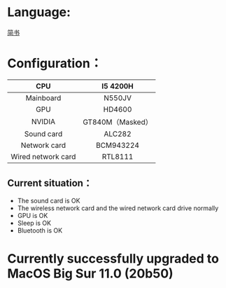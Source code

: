 # Language:
[简书](https://github.com/qiqco/Asus-N550JV-i5-4200H/blob/main/README-CN.md)
# Configuration：
CPU|I5 4200H
:---:|:---:|
Mainboard|N550JV
GPU|HD4600
NVIDIA|GT840M（Masked）
Sound card|ALC282
Network card|BCM943224
Wired network card|RTL8111
## Current situation：
   * The sound card is OK
   * The wireless network card and the wired network card drive normally
   * GPU is OK
   * Sleep is OK
   * Bluetooth is OK
   
# Currently successfully upgraded to MacOS Big Sur 11.0 (20b50)
